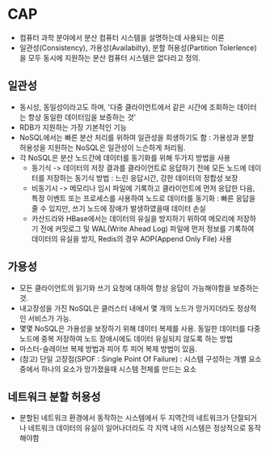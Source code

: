 # CAP

* 컴퓨터 과학 분야에서 분산 컴퓨터 시스템을 설명하는데 사용되는 이론
* 일관성(Consistency), 가용성(Availabilty),  분할 허용성(Partition Tolerlence)을 모두 동시에 지원하는 분산 컴퓨터 시스템은 없다라고 정의.



## 일관성

* 동시성, 동일성이라고도 하며, '다중 클라이언트에서 같은 시간에 조회하는 데이터는 항상 동일한 데이터임을 보증하는 것'
* RDB가 지원하는 가장 기본적인 기능
* NoSQL에서는 빠른 분산 처리를 위하여 일관성을 희생하기도 함 : 가용성과 분할 허용성을 지원하는 NoSQL은 일관성이 느슨하게 처리됨.
* 각 NoSQL은 분산 노드간에 데이터를 동기화를 위해 두가지 방법을 사용
  * 동기식 -> 데이터의 저장 결과를 클라이언트로 응답하기 전에 모든 노드에 데이터를 저장하는 동기식 방법 : 느린 응답시간, 강한 데이터의 정합성 보장
  * 비동기시 -> 메모리나 임시 파일에 기록하고 클라이언트에 먼저 응답한 다음, 특정 이벤트 또는 프로세스를 사용하여 노드로 데이터를 동기화 : 빠른 응답을 줄 수 있지만, 쓰기 노드에 장애가 발생하였을때 데이터 손실
  * 카산드라와 HBase에서는 데이터의 유실을 방지하기 위하여 메모리에 저장하기 전에 커밋로그 및 WAL(Write Ahead Log) 파일에 먼저 정보를 기록하여 데이터의 유실을 방지, Redis의 경우 AOP(Append Only File) 사용



## 가용성

* 모든 클라이언트의 읽기와 쓰기 요청에 대하여 항상 응답이 가능해야함을 보증하는 것.
* 내고장성을 가진 NoSQL은 클러스터 내에서 몇 개의 노드가 망가지더라도 정상적인 서비스가 가능.
* 몇몇 NoSQL은 가용성을 보장하기 위해 데이터 복제를 사용. 동일한 데이터를 다중 노드에 중복 저장하여 노드 장애시에도 데이터 유실되지 않도록 하는 방법
* 마스터-슬레이브 복제 방법과 피어 투 피어 복제 방법이 있음.
* (참고) 단일 고장점(SPOF : Single Point Of Failure) : 시스템 구성하는 개별 요소 중에서 하나의 요소가 망가졌을때 시스템 전체를 만드는 요소



## 네트워크 분할 허용성

* 분할된 네트워크 환경에서 동작하는 시스템에서 두 지역간의 네트워크가 단절되거나 네트워크 데이터의 유실이 일어나더라도 각 지역 내의 시스템은 정상적으로 동작 해야함
